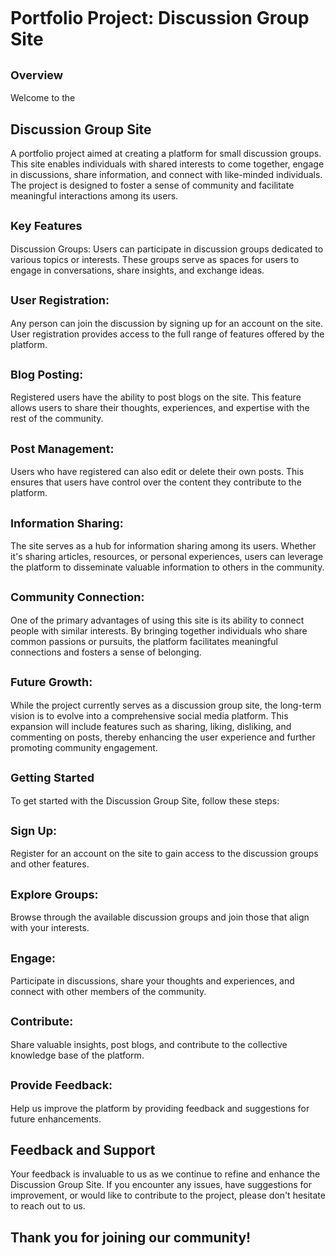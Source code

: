 ## <span style='font-size: 28px'> Portfolio Project: Discussion Group Site </span>
## <span style='font-size: 18px'>Overview </span>
Welcome to the 
## <span style='font-size: 14px, font-weight: 400'>Discussion Group Site</span>
 A portfolio project aimed at creating a platform for small discussion groups. This site enables individuals with shared interests to come together, engage in discussions, share information, and connect with like-minded individuals. The project is designed to foster a sense of community and facilitate meaningful interactions among its users.

## <span style='font-size: 18px'> Key Features </span>
Discussion Groups: Users can participate in discussion groups dedicated to various topics or interests. These groups serve as spaces for users to engage in conversations, share insights, and exchange ideas.

## <span style='font-size: 18px'> User Registration: </span>
Any person can join the discussion by signing up for an account on the site. User registration provides access to the full range of features offered by the platform.

 ## <span style='font-size: 18px'> Blog Posting: </span>
 Registered users have the ability to post blogs on the site. This feature allows users to share their thoughts, experiences, and expertise with the rest of the community.

## <span style='font-size: 18px'>Post Management: </span>
Users who have registered can also edit or delete their own posts. This ensures that users have control over the content they contribute to the platform.

## <span style='font-size: 18px'> Information Sharing: </span>
The site serves as a hub for information sharing among its users. Whether it's sharing articles, resources, or personal experiences, users can leverage the platform to disseminate valuable information to others in the community.

## <span style='font-size: 18px'> Community Connection: </span>
One of the primary advantages of using this site is its ability to connect people with similar interests. By bringing together individuals who share common passions or pursuits, the platform facilitates meaningful connections and fosters a sense of belonging.

## <span style='font-size: 18px'> Future Growth: </span>
While the project currently serves as a discussion group site, the long-term vision is to evolve into a comprehensive social media platform. This expansion will include features such as sharing, liking, disliking, and commenting on posts, thereby enhancing the user experience and further promoting community engagement.

## <span style='font-size: 18px'> Getting Started </span>
To get started with the Discussion Group Site, follow these steps:

## <span style='font-size: 18px'>Sign Up: </span>
Register for an account on the site to gain access to the discussion groups and other features.

## <span style='font-size: 18px'> Explore Groups: </span>
Browse through the available discussion groups and join those that align with your interests.

## <span style='font-size: 18px'> Engage: </span>
Participate in discussions, share your thoughts and experiences, and connect with other members of the community.

## <span style='font-size: 18px'> Contribute: </span>
Share valuable insights, post blogs, and contribute to the collective knowledge base of the platform.

## <span style='font-size: 18px'>Provide Feedback: </span>
Help us improve the platform by providing feedback and suggestions for future enhancements.

## <span style='font-size: 24px, font-weight: 400'>Feedback and Support </span>
Your feedback is invaluable to us as we continue to refine and enhance the Discussion Group Site. If you encounter any issues, have suggestions for improvement, or would like to contribute to the project, please don't hesitate to reach out to us.

## <span style='font-size: 24px, font-weight: 200'>Thank you for joining our community! <span>

